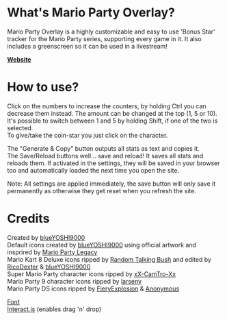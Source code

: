 # What's Mario Party Overlay?
Mario Party Overlay is a highly customizable and easy to use 'Bonus Star' tracker for the Mario Party series, supporting every game in it. It also includes a greenscreen so it can be used in a livestream!

**[Website](https://blueyoshi9000.github.io/MarioPartyOverlay/)**   

# How to use?
Click on the numbers to increase the counters, by holding Ctrl you can decrease them instead. The amount can be changed at the top (1, 5 or 10).  
It's possible to switch between 1 and 5 by holding Shift, if one of the two is selected.  
To give/take the coin-star you just click on the character.

The "Generate & Copy" button outputs all stats as text and copies it.  
The Save/Reload buttons well... save and reload! It saves all stats and reloads them. If activated in the settings, they will be saved in your browser too and automatically loaded the next time you open the site.

Note: All settings are applied immediately, the save button will only save it permanently as otherwise they get reset when you refresh the site.

# Credits
Created by [blueYOSHI9000](https://www.twitter.com/blueyoshi9000)  
Default icons created by [blueYOSHI9000](https://www.twitter.com/blueyoshi9000) using official artwork and insprired by [Mario Party Legacy](https://mariopartylegacy.com/)  
Mario Kart 8 Deluxe icons ripped by [Random Talking Bush](https://twitter.com/RandomTBush) and edited by [RicoDexter](https://twitter.com/Der_RicoDexter) & [blueYOSHI9000](https://www.twitter.com/blueyoshi9000)  
Super Mario Party character icons ripped by [xX-CamTro-Xx](https://www.spriters-resource.com/submitter/xX-CamTro-Xx/)  
Mario Party 9 character icons ripped by [larsenv](https://www.spriters-resource.com/submitter/larsenv/)  
Mario Party DS icons ripped by [FieryExplosion](https://www.spriters-resource.com/submitter/FieryExplosion/) & [Anonymous](https://www.spriters-resource.com/submitter/Anonymous/)

[Font](https://www.freepremiumfonts.com/free-font/new-super-mario-font-mario-party-9.aspx)  
[Interact.js](http://interactjs.io/) (enables drag 'n' drop)